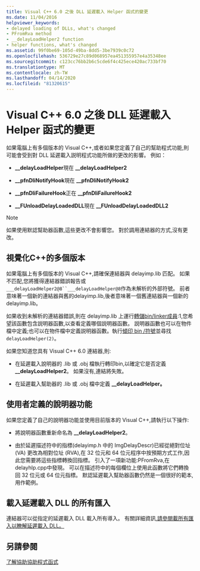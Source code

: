 ```yaml
---
title: Visual C++ 6.0 之後 DLL 延遲載入 Helper 函式的變更
ms.date: 11/04/2016
helpviewer_keywords:
- delayed loading of DLLs, what's changed
- PFromRva method
- __delayLoadHelper2 function
- helper functions, what's changed
ms.assetid: 99f0be69-105d-49ba-8dd5-3be7939c0c72
ms.openlocfilehash: 536729e27c89d068957ea451355957e4a35348ee
ms.sourcegitcommit: c123cc76bb2b6c5cde6f4c425ece420ac733bf70
ms.translationtype: MT
ms.contentlocale: zh-TW
ms.lasthandoff: 04/14/2020
ms.locfileid: "81320615"
---
```

# <a name="changes-in-the-dll-delayed-loading-helper-function-since-visual-c-60"></a>Visual C++ 6.0 之後 DLL 延遲載入 Helper 函式的變更

如果電腦上有多個版本的 Visual C++,或者如果您定義了自己的幫助程式功能,則可能會受到對 DLL 延遲載入説明程式功能所做的更改的影響。 例如：

- **__delayLoadHelper**現在 **__delayLoadHelper2**

- **__pfnDliNotifyHook**現在 **__pfnDliNotifyHook2**

- **__pfnDliFailureHook**正在 **__pfnDliFailureHook2**

- **__FUnloadDelayLoadedDLL**現在 **__FUnloadDelayLoadedDLL2**

> [!NOTE]
> 如果使用默認幫助器函數,這些更改不會影響您。 對於調用連結器的方式,沒有更改。

## <a name="multiple-versions-of-visual-c"></a>視覺化C++的多個版本

如果電腦上有多個版本的 Visual C++,請確保連結器與 delayimp.lib 匹配。 如果不匹配,您將獲得連結器錯誤報告或`___delayLoadHelper2@8``___delayLoadHelper@8`作為未解析的外部符號。 前者意味著一個新的連結器與舊的delayimp.lib,後者意味著一個舊連結器與一個新的delayimp.lib。

如果收到未解析的連結器錯誤,則在 delayimp.lib 上運行[轉儲bin/linker成員](linkermember.md):1,您希望該函數包含説明器函數,以查看定義哪個説明器函數。 説明器函數也可以在物件檔中定義;也可以在物件檔中定義説明器函數。執行[傾印 bin /符號](symbols.md)並尋找`delayLoadHelper(2)`。

如果您知道您具有 Visual C++ 6.0 連結器,則:

- 在延遲載入說明器的 .lib 或 .obj 檔執行轉印bin,以確定它是否定義 **__delayLoadHelper2**。 如果沒有,連結將失敗。

- 在延遲載入幫助器的 .lib 或 .obj 檔中定義 **__delayLoadHelper。**

## <a name="user-defined-helper-function"></a>使用者定義的說明器功能

如果您定義了自己的說明器功能並使用目前版本的 Visual C++,請執行以下操作:

- 將說明器函數重新命名為 **__delayLoadHelper2**。

- 由於延遲描述符中的指標(delayimp.h 中的 ImgDelayDescr)已經從絕對位址 (VA) 更改為相對位址 (RVA),在 32 位元和 64 位元程序中按預期方式工作,因此您需要將這些指標轉換回指標。 引入了一項新功能:PFromRva,在 delayhlp.cpp中發現。 可以在描述符中的每個欄位上使用此函數將它們轉換回 32 位元或 64 位元指標。 默認延遲載入幫助器函數仍然是一個很好的範本,用作範例。

## <a name="load-all-imports-for-a-delay-loaded-dll"></a>載入延遲載入 DLL 的所有匯入

連結器可以從指定的延遲載入 DLL 載入所有導入。 有關詳細資訊[,請參閱載所有匯入以瞭解延遲載入 DLL。](loading-all-imports-for-a-delay-loaded-dll.md)

## <a name="see-also"></a>另請參閱

[了解協助協助程式函式](understanding-the-helper-function.md)
